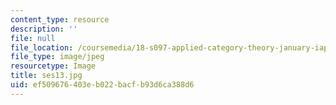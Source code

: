 ```yaml
---
content_type: resource
description: ''
file: null
file_location: /coursemedia/18-s097-applied-category-theory-january-iap-2019/ef509676403eb022bacfb93d6ca388d6_ses13.jpg
file_type: image/jpeg
resourcetype: Image
title: ses13.jpg
uid: ef509676-403e-b022-bacf-b93d6ca388d6
---
```

